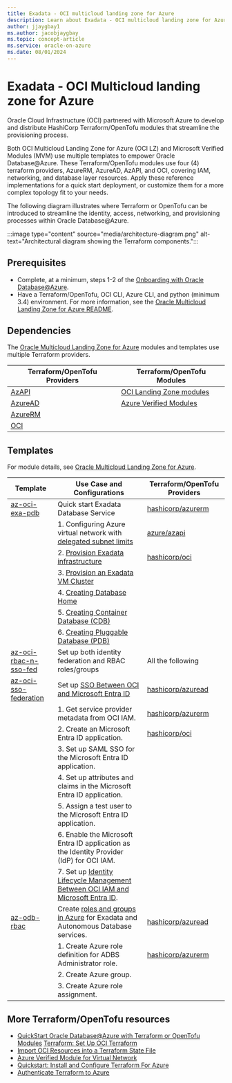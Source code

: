 ```yaml
---
title: Exadata - OCI multicloud landing zone for Azure
description: Learn about Exadata - OCI multicloud landing zone for Azure.
author: jjaygbay1
ms.author: jacobjaygbay
ms.topic: concept-article
ms.service: oracle-on-azure
ms.date: 08/01/2024
---
```


# Exadata - OCI Multicloud landing zone for Azure

Oracle Cloud Infrastructure (OCI) partnered with Microsoft Azure to develop and distribute HashiCorp Terraform/OpenTofu modules that streamline the provisioning process.

Both OCI Multicloud Landing Zone for Azure (OCI LZ) and Microsoft Verified Modules (MVM) use multiple templates to empower Oracle Database@Azure. These Terraform/OpenTofu modules use four (4) terraform providers, AzureRM, AzureAD, AzAPI, and OCI, covering IAM, networking, and database layer resources. Apply these reference implementations for a quick start deployment, or customize them for a more complex topology fit to your needs.

The following diagram illustrates where Terraform or OpenTofu can be introduced to streamline the identity, access, networking, and provisioning processes within Oracle Database@Azure.

:::image type="content" source="media/architecture-diagram.png" alt-text="Architectural diagram showing the Terraform components.":::


## Prerequisites

- Complete, at a minimum, steps 1-2 of the [Onboarding with Oracle Database@Azure](onboard-oracle-database.md).
- Have a Terraform/OpenTofu, OCI CLI, Azure CLI, and python (minimum 3.4) environment. For more information, see the [Oracle Multicloud Landing Zone for Azure README](https://github.com/oracle-quickstart/terraform-oci-multicloud-azure?tab=readme-ov-file#prerequisites).

## Dependencies

The [Oracle Multicloud Landing Zone for Azure](https://github.com/oracle-quickstart/terraform-oci-multicloud-azure) modules and templates use multiple Terraform providers.

| Terraform/OpenTofu Providers | Terraform/OpenTofu Modules |
| ---------------------------- | -------------------------- |
| [AzAPI](/azure/developer/terraform/overview-azapi-provider) | [OCI Landing Zone modules](https://github.com/oci-landing-zones/) |
| [AzureAD](https://registry.terraform.io/providers/hashicorp/azuread/latest/docs) | [Azure Verified Modules](https://aka.ms/avm) |
| [AzureRM](https://registry.terraform.io/providers/hashicorp/azurerm/latest/docs) |   |
| [OCI](https://registry.terraform.io/providers/oracle/oci/latest/docs) |   |

## Templates

For module details, see [Oracle Multicloud Landing Zone for Azure](https://github.com/oracle-quickstart/terraform-oci-multicloud-azure).


| Template | Use Case and Configurations | Terraform/OpenTofu Providers |
| -------- | --------------------------- | ---------------------------- |
| [az-oci-exa-pdb](https://github.com/oracle-quickstart/terraform-oci-multicloud-azure/tree/main/templates/az-oci-exa-pdb) | Quick start Exadata Database Service | [hashicorp/azurerm](https://registry.terraform.io/providers/hashicorp/azurerm) |
|   | 1. Configuring Azure virtual network with [delegated subnet limits](oracle-database-delegated-subnet-limits.md) | [azure/azapi](https://registry.terraform.io/providers/Azure/azapi) |
|   | 2. [Provision Exadata infrastructure](exadata-provision-infrastructure.md) | [hashicorp/oci](https://registry.terraform.io/providers/hashicorp/oci) |
|   | 3. [Provision an Exadata VM Cluster](exadata-provisioning-vm-cluster.md) |  |
|   | 4. [Creating Database Home](https://docs.oracle.com/iaas/exadata/doc/ecc-creating-first-db-home-on-exacc.html) |  |
|   | 5. [Creating Container Database (CDB)](https://docs.oracle.com/iaas/exadata/doc/ecc-create-first-db.html) |  |
|   | 6. [Creating Pluggable Database (PDB)](https://docs.oracle.com/iaas/exadata/doc/ecc-create-first-db.html) |  |
| [az-oci-rbac-n-sso-fed](https://github.com/oracle-quickstart/terraform-oci-multicloud-azure/tree/main/templates/az-oci-rbac-n-sso-fed) | Set up both identity federation and RBAC roles/groups | All the following |
| [az-oci-sso-federation](https://github.com/oracle-quickstart/terraform-oci-multicloud-azure/tree/main/templates/az-oci-sso-federation) | Set up [SSO Between OCI and Microsoft Entra ID](https://docs.oracle.com/iaas/Content/Identity/tutorials/azure_ad/sso_azure/azure_sso.htm) | [hashicorp/azuread](https://registry.terraform.io/providers/hashicorp/azuread/) |
|   | 1. Get service provider metadata from OCI IAM. | [hashicorp/azurerm](https://registry.terraform.io/providers/hashicorp/azurerm) |
|   | 2. Create an Microsoft Entra ID application. | [hashicorp/oci](https://registry.terraform.io/providers/hashicorp/oci) |
|   | 3. Set up SAML SSO for the Microsoft Entra ID application. |  |
|   | 4. Set up attributes and claims in the Microsoft Entra ID application. |  |
|   | 5. Assign a test user to the Microsoft Entra ID application. |  |
|   | 6. Enable the Microsoft Entra ID application as the Identity Provider (IdP) for OCI IAM. |  |
|   | 7. Set up [Identity Lifecycle Management Between OCI IAM and Microsoft Entra ID](https://docs.oracle.com/iaas/Content/Identity/tutorials/azure_ad/lifecycle_azure/azure_lifecycle.htm#azure-lifecycle). |  |
| [az-odb-rbac](https://github.com/oracle-quickstart/terraform-oci-multicloud-azure/tree/main/templates/az-odb-rbac) | Create [roles and groups in Azure](https://docs.oracle.com/iaas/Content/multicloud/oaagroupsroles.htm) for Exadata and Autonomous Database services. | [hashicorp/azuread](https://registry.terraform.io/providers/hashicorp/azuread/) |
|   | 1. Create Azure role definition for ADBS Administrator role.| [hashicorp/azurerm](https://registry.terraform.io/providers/hashicorp/azurerm) |
|  | 2. Create Azure group. |  |
|   | 3. Create Azure role assignment. |  |

## More Terraform/OpenTofu resources

* [QuickStart Oracle Database@Azure with Terraform or OpenTofu Modules](https://docs.oracle.com/en/learn/dbazure-terraform/index.html) [Terraform: Set Up OCI Terraform](https://docs.oracle.com/iaas/developer-tutorials/tutorials/tf-provider/01-summary.htm)
* [Import OCI Resources into a Terraform State File](https://docs.oracle.com/en/learn/terraform-statefile-oci-resources/index.html)
* [Azure Verified Module for Virtual Network](https://github.com/Azure/terraform-azurerm-avm-res-network-virtualnetwork)
* [Quickstart: Install and Configure Terraform For Azure](/azure/developer/terraform/quickstart-configure)
* [Authenticate Terraform to Azure](/azure/developer/terraform/authenticate-to-azure)